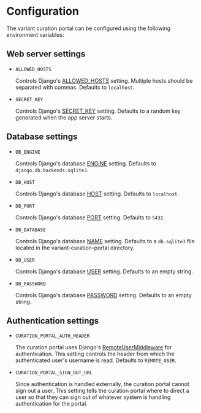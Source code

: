 # Configuration

The variant curation portal can be configured using the following environment variables:

## Web server settings

- `ALLOWED_HOSTS`

  Controls Django's [ALLOWED_HOSTS](https://docs.djangoproject.com/en/2.2/ref/settings/#allowed-hosts) setting.
  Multiple hosts should be separated with commas. Defaults to `localhost`.

- `SECRET_KEY`

  Controls Django's [SECRET_KEY](https://docs.djangoproject.com/en/2.2/ref/settings/#std:setting-SECRET_KEY) setting.
  Defaults to a random key generated when the app server starts.

## Database settings

- `DB_ENGINE`

  Controls Django's database [ENGINE](https://docs.djangoproject.com/en/2.2/ref/settings/#engine) setting.
  Defaults to `django.db.backends.sqlite3`.

- `DB_HOST`

  Controls Django's database [HOST](https://docs.djangoproject.com/en/2.2/ref/settings/#host) setting.
  Defaults to `localhost`.

- `DB_PORT`

  Controls Django's database [PORT](https://docs.djangoproject.com/en/2.2/ref/settings/#port) setting.
  Defaults to `5432`.

- `DB_DATABASE`

  Controls Django's database [NAME](https://docs.djangoproject.com/en/2.2/ref/settings/#name) setting.
  Defaults to a `db.sqlite3` file located in the variant-curation-portal directory.

- `DB_USER`

  Controls Django's database [USER](https://docs.djangoproject.com/en/2.2/ref/settings/#user) setting.
  Defaults to an empty string.

- `DB_PASSWORD`

  Controls Django's database [PASSWORD](https://docs.djangoproject.com/en/2.2/ref/settings/#password) setting.
  Defaults to an empty string.

## Authentication settings

- `CURATION_PORTAL_AUTH_HEADER`

  The curation portal uses Django's [RemoteUserMiddleware](https://docs.djangoproject.com/en/2.2/howto/auth-remote-user/)
  for authentication. This setting controls the header from which the authenticated user's username is read.
  Defaults to `REMOTE_USER`.

- `CURATION_PORTAL_SIGN_OUT_URL`

  Since authentication is handled externally, the curation portal cannot sign out a user. This setting tells the
  curation portal where to direct a user so that they can sign out of whatever system is handling authentication
  for the portal.
